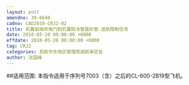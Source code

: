 ```yaml
---
layout: post
amendno: 39-6648
cadno: CAD2010-CRJ2-02
title: 机翼前缘热电门和机翼防冰管笛形管-适航限制任务
date: 2010-05-20 00:00:00 +0800
effdate: 2010-05-26 00:00:00 +0800
tag: CRJ2
categories: 民航华东地区管理局适航审定处
author: 沈国峰
---
```


##适用范围:
本指令适用于序列号7003（含）之后的CL-600-2B19型飞机。

